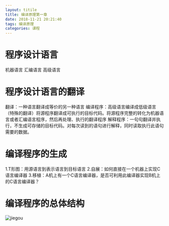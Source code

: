 ```yaml
---
layout: titile
title: 编译原理第一章
date: 2018-11-21 20:21:40
tags: 编译原理
categories: 课程
---
```

# 程序设计语言
机器语言
汇编语言
高级语言
 <!--more--> 
# 程序设计语言的翻译
翻译：一种语言翻译成等价的另一种语言
编译程序：高级语言编译成低级语言（特殊的翻译）将源程序翻译成可执行的目标代码。将源程序完整的转化为机器语言或者汇编语言程序，然后再处理、执行的翻译程序
解释程序：一句句翻译并执行，不生成可存储的目标代码。对每次读到的语句进行解释，同时读取执行此语句需要的数据。
# 编译程序的生成
1.T形图：用源语言到表示语言到目标语言
2.自展：如何直接在一个机器上实现C语言编译器
3.移植：A机上有一个C语言编译器，是否可利用此编译器实现B机上的C语言编译器？
# 编译程序的总体结构
![jiegou](/编译原理第一章/p1.png)